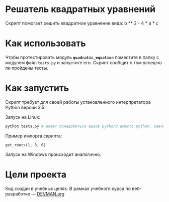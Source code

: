 # Решатель квадратных уравнений

Скрипт помогает решить квадратное уравнение вида: b ** 2 - 4 * a * c

# Как использовать

Чтобы протестировать модуль **`quadratic_equation`** поместите в папку с модулем файл `tests.py` и запустите его. Скрипт сообщит о том успешно ли пройдены тесты.

# Как запустить

Скрипт требует для своей работы установленного интерпретатора Python версии 3.5

Запуск на Linux:

```bash
python tests.py # может понадобиться вызов python3 вместо python, зависит от настроек операционной системы
```

Пример импорта скрипта:
```from quadratic_equation import get_roots
get_roots(1, 3, 6)
```

Запуск на Windows происходит аналогично.

# Цели проекта

Код создан в учебных целях. В рамках учебного курса по веб-разработке ― [DEVMAN.org](https://devman.org)
